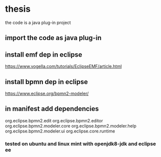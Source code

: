# thesis

the code is a java plug-in project

## import the code as java plug-in

## install emf dep in eclipse
https://www.vogella.com/tutorials/EclipseEMF/article.html 

## install bpmn dep in eclipse
https://www.eclipse.org/bpmn2-modeler/ 

## in manifest add dependencies
org.eclipse.bpmn2.edit 
org.eclipse.bpmn2.editor
org.eclipse.bpmn2.modeler.core
org.eclipse.bpmn2.modeler.help
org.eclipse.bpmn2.modeler.ui
org.eclipse.core.runtime

### tested on ubuntu and linux mint with openjdk8-jdk and eclipse ee
